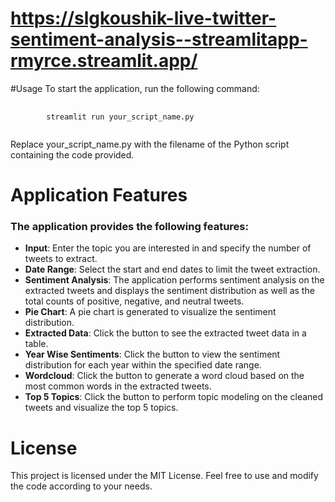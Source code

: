 # https://slgkoushik-live-twitter-sentiment-analysis--streamlitapp-rmyrce.streamlit.app/
#Usage
To start the application, run the following command:
<pre>
    <code>
        streamlit run your_script_name.py
    </code>
</pre>
Replace your_script_name.py with the filename of the Python script containing the code provided.
# Application Features
### The application provides the following features:

- **Input**: Enter the topic you are interested in and specify the number of tweets to extract.
- **Date Range**: Select the start and end dates to limit the tweet extraction.
- **Sentiment Analysis**: The application performs sentiment analysis on the extracted tweets and displays the sentiment distribution as well as the total counts of positive, negative, and neutral tweets.
- **Pie Chart**: A pie chart is generated to visualize the sentiment distribution.
- **Extracted Data**: Click the button to see the extracted tweet data in a table.
- **Year Wise Sentiments**: Click the button to view the sentiment distribution for each year within the specified date range.
- **Wordcloud**: Click the button to generate a word cloud based on the most common words in the extracted tweets.
- **Top 5 Topics**: Click the button to perform topic modeling on the cleaned tweets and visualize the top 5 topics.
# License
This project is licensed under the MIT License. Feel free to use and modify the code according to your needs.






